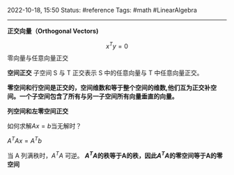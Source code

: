 2022-10-18, 15:50
Status: #reference 
Tags: #math #LinearAlgebra 

---
**正交向量（Orthogonal Vectors)**

$$x^Ty=0$$
零向量与任意向量正交

**空间正交**
子空间 S 与 T 正交表示 S 中的任意向量与 T 中任意向量正交。

**零空间和行空间是正交的，空间维数和等于整个空间的维数,他们互为正交补空间。一个子空间包含了所有与另一子空间所有向量垂直的向量。**

**列空间和左零空间正交**

如何求解$Ax=b$当无解时？

$A^TAx=A^Tb$

当 A 列满秩时，$A^TA$ 可逆。
**$A^TA$的秩等于A的秩，因此$A^TA$的零空间等于A的零空间**
